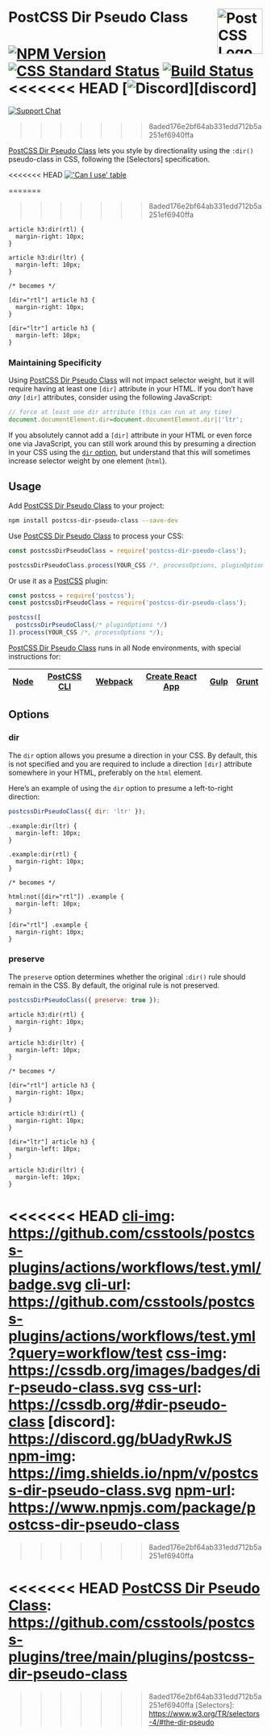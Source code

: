 # PostCSS Dir Pseudo Class [<img src="https://postcss.github.io/postcss/logo.svg" alt="PostCSS Logo" width="90" height="90" align="right">][postcss]

[![NPM Version][npm-img]][npm-url]
[![CSS Standard Status][css-img]][css-url]
[![Build Status][cli-img]][cli-url]
<<<<<<< HEAD
[<img alt="Discord" src="https://shields.io/badge/Discord-5865F2?logo=discord&logoColor=white">][discord]
=======
[![Support Chat][git-img]][git-url]
>>>>>>> 8aded176e2bf64ab331edd712b5a251ef6940ffa

[PostCSS Dir Pseudo Class] lets you style by directionality using the `:dir()`
pseudo-class in CSS, following the [Selectors] specification.

<<<<<<< HEAD
[!['Can I use' table](https://caniuse.bitsofco.de/image/css-dir-pseudo.png)](https://caniuse.com/#feat=css-dir-pseudo)

=======
>>>>>>> 8aded176e2bf64ab331edd712b5a251ef6940ffa
```pcss
article h3:dir(rtl) {
  margin-right: 10px;
}

article h3:dir(ltr) {
  margin-left: 10px;
}

/* becomes */

[dir="rtl"] article h3 {
  margin-right: 10px;
}

[dir="ltr"] article h3 {
  margin-left: 10px;
}
```

### Maintaining Specificity

Using [PostCSS Dir Pseudo Class] will not impact selector weight, but it will
require having at least one `[dir]` attribute in your HTML. If you don’t have
_any_ `[dir]` attributes, consider using the following JavaScript:

```js
// force at least one dir attribute (this can run at any time)
document.documentElement.dir=document.documentElement.dir||'ltr';
```

If you absolutely cannot add a `[dir]` attribute in your HTML or even force one
via JavaScript, you can still work around this by presuming a direction in your
CSS using the [`dir` option](#dir-option), but understand that this will
sometimes increase selector weight by one element (`html`).

## Usage

Add [PostCSS Dir Pseudo Class] to your project:

```bash
npm install postcss-dir-pseudo-class --save-dev
```

Use [PostCSS Dir Pseudo Class] to process your CSS:

```js
const postcssDirPseudoClass = require('postcss-dir-pseudo-class');

postcssDirPseudoClass.process(YOUR_CSS /*, processOptions, pluginOptions */);
```

Or use it as a [PostCSS] plugin:

```js
const postcss = require('postcss');
const postcssDirPseudoClass = require('postcss-dir-pseudo-class');

postcss([
  postcssDirPseudoClass(/* pluginOptions */)
]).process(YOUR_CSS /*, processOptions */);
```

[PostCSS Dir Pseudo Class] runs in all Node environments, with special instructions for:

| [Node](INSTALL.md#node) | [PostCSS CLI](INSTALL.md#postcss-cli) | [Webpack](INSTALL.md#webpack) | [Create React App](INSTALL.md#create-react-app) | [Gulp](INSTALL.md#gulp) | [Grunt](INSTALL.md#grunt) |
| --- | --- | --- | --- | --- | --- |

## Options

### dir

The `dir` option allows you presume a direction in your CSS. By default, this
is not specified and you are required to include a direction `[dir]` attribute
somewhere in your HTML, preferably on the `html` element.

Here’s an example of using the `dir` option to presume a left-to-right
direction:

```js
postcssDirPseudoClass({ dir: 'ltr' });
```

```pcss
.example:dir(ltr) {
  margin-left: 10px;
}

.example:dir(rtl) {
  margin-right: 10px;
}

/* becomes */

html:not([dir="rtl"]) .example {
  margin-left: 10px;
}

[dir="rtl"] .example {
  margin-right: 10px;
}
```

### preserve

The `preserve` option determines whether the original `:dir()` rule should
remain in the CSS. By default, the original rule is not preserved.

```js
postcssDirPseudoClass({ preserve: true });
```

```pcss
article h3:dir(rtl) {
  margin-right: 10px;
}

article h3:dir(ltr) {
  margin-left: 10px;
}

/* becomes */

[dir="rtl"] article h3 {
  margin-right: 10px;
}

article h3:dir(rtl) {
  margin-right: 10px;
}

[dir="ltr"] article h3 {
  margin-left: 10px;
}

article h3:dir(ltr) {
  margin-left: 10px;
}
```

<<<<<<< HEAD
[cli-img]: https://github.com/csstools/postcss-plugins/actions/workflows/test.yml/badge.svg
[cli-url]: https://github.com/csstools/postcss-plugins/actions/workflows/test.yml?query=workflow/test
[css-img]: https://cssdb.org/images/badges/dir-pseudo-class.svg
[css-url]: https://cssdb.org/#dir-pseudo-class
[discord]: https://discord.gg/bUadyRwkJS
[npm-img]: https://img.shields.io/npm/v/postcss-dir-pseudo-class.svg
[npm-url]: https://www.npmjs.com/package/postcss-dir-pseudo-class
=======
[cli-img]: https://img.shields.io/travis/jonathantneal/postcss-dir-pseudo-class.svg
[cli-url]: https://travis-ci.org/jonathantneal/postcss-dir-pseudo-class
[css-img]: https://cssdb.org/badge/dir-pseudo-class.svg
[css-url]: https://cssdb.org/#dir-pseudo-class
[git-img]: https://img.shields.io/badge/support-chat-blue.svg
[git-url]: https://gitter.im/postcss/postcss
[npm-img]: https://img.shields.io/npm/v/postcss-dir-pseudo-class.svg
[npm-url]: https://www.npmjs.com/package/postcss-dir-pseudo-class
[win-img]: https://img.shields.io/appveyor/ci/jonathantneal/postcss-dir-pseudo-class.svg
[win-url]: https://ci.appveyor.com/project/jonathantneal/postcss-dir-pseudo-class
>>>>>>> 8aded176e2bf64ab331edd712b5a251ef6940ffa

[Gulp PostCSS]: https://github.com/postcss/gulp-postcss
[Grunt PostCSS]: https://github.com/nDmitry/grunt-postcss
[PostCSS]: https://github.com/postcss/postcss
[PostCSS Loader]: https://github.com/postcss/postcss-loader
<<<<<<< HEAD
[PostCSS Dir Pseudo Class]: https://github.com/csstools/postcss-plugins/tree/main/plugins/postcss-dir-pseudo-class
=======
[PostCSS Dir Pseudo Class]: https://github.com/jonathantneal/postcss-dir-pseudo-class
>>>>>>> 8aded176e2bf64ab331edd712b5a251ef6940ffa
[Selectors]: https://www.w3.org/TR/selectors-4/#the-dir-pseudo
